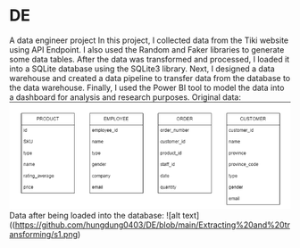 # DE
A data engineer project
In this project, I collected data from the Tiki website using API Endpoint. I also used the Random and Faker libraries to generate some data tables. After the data was transformed and processed, I loaded it into a SQLite database using the SQLite3 library. Next, I designed a data warehouse and created a data pipeline to transfer data from the database to the data warehouse. Finally, I used the Power BI tool to model the data into a dashboard for analysis and research purposes.
Original data:
![alt text](https://github.com/hungdung0403/DE/blob/main/Extracting%20and%20transforming/s1.png)
Data after being loaded into the database:
![alt text]((https://github.com/hungdung0403/DE/blob/main/Extracting%20and%20transforming/s1.png)
